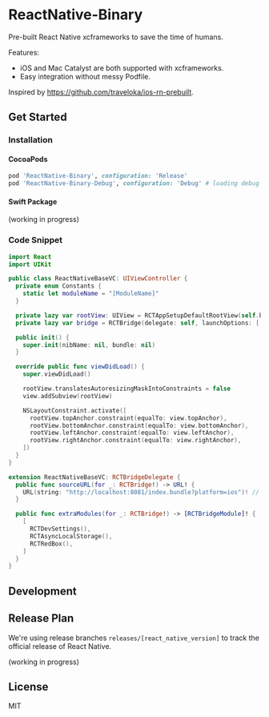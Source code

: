 # ReactNative-Binary

Pre-built React Native xcframeworks to save the time of humans.

Features:

- iOS and Mac Catalyst are both supported with xcframeworks.
- Easy integration without messy Podfile.

Inspired by <https://github.com/traveloka/ios-rn-prebuilt>.

## Get Started

### Installation

#### CocoaPods

```rb
pod 'ReactNative-Binary', configuration: 'Release'
pod 'ReactNative-Binary-Debug', configuration: 'Debug' # loading debug support
```

#### Swift Package

(working in progress)

### Code Snippet

```swift
import React
import UIKit

public class ReactNativeBaseVC: UIViewController {
  private enum Constants {
    static let moduleName = "[ModuleName]"
  }

  private lazy var rootView: UIView = RCTAppSetupDefaultRootView(self.bridge, Constants.moduleName, [:])
  private lazy var bridge = RCTBridge(delegate: self, launchOptions: [:])

  public init() {
    super.init(nibName: nil, bundle: nil)
  }

  override public func viewDidLoad() {
    super.viewDidLoad()

    rootView.translatesAutoresizingMaskIntoConstraints = false
    view.addSubview(rootView)

    NSLayoutConstraint.activate([
      rootView.topAnchor.constraint(equalTo: view.topAnchor),
      rootView.bottomAnchor.constraint(equalTo: view.bottomAnchor),
      rootView.leftAnchor.constraint(equalTo: view.leftAnchor),
      rootView.rightAnchor.constraint(equalTo: view.rightAnchor),
    ])
  }
}

extension ReactNativeBaseVC: RCTBridgeDelegate {
  public func sourceURL(for _: RCTBridge!) -> URL! {
    URL(string: "http://localhost:8081/index.bundle?platform=ios")! // or your local JavaScript bundle file
  }

  public func extraModules(for _: RCTBridge!) -> [RCTBridgeModule]! {
    [
      RCTDevSettings(),
      RCTAsyncLocalStorage(),
      RCTRedBox(),
    ]
  }
}


```

## Development

## Release Plan

We're using release branches `releases/[react_native_version]` to track the official release of React Native.

(working in progress)


## License

MIT
